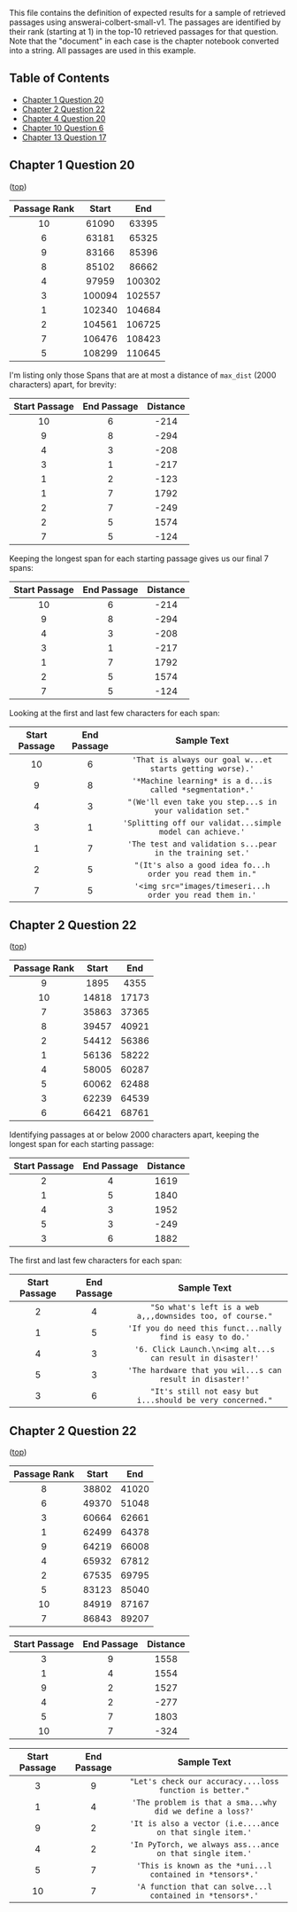 This file contains the definition of expected results for a sample of retrieved passages using answerai-colbert-small-v1. The passages are identified by their rank (starting at 1) in the top-10 retrieved passages for that question. Note that the "document" in each case is the chapter notebook converted into a string. All passages are used in this example. 

## Table of Contents

- [Chapter 1 Question 20](#chapter-1-question-20)
- [Chapter 2 Question 22](#chapter-2-question-22)
- [Chapter 4 Question 20](#chapter-4-question-20)
- [Chapter 10 Question 6](#chapter-10-question-6)
- [Chapter 13 Question 17](#chapter-13-question-17)


## Chapter 1 Question 20 
([top](#table-of-contents))


|Passage Rank|Start|End|
|:-:|:-:|:-:|
|10|61090|63395|
|6|63181|65325|
|9|83166|85396|
|8|85102|86662|
|4|97959|100302|
|3|100094|102557|
|1|102340|104684|
|2|104561|106725|
|7|106476|108423|
|5|108299|110645|

I'm listing only those Spans that are at most a distance of `max_dist` (2000 characters) apart, for brevity:

|Start Passage|End Passage|Distance|
|:-:|:-:|:-:|
|10|6|-214|
|9|8|-294|
|4|3|-208|
|3|1|-217|
|1|2|-123|
|1|7|1792|
|2|7|-249|
|2|5|1574|
|7|5|-124|

Keeping the longest span for each starting passage gives us our final 7 spans:

|Start Passage|End Passage|Distance|
|:-:|:-:|:-:|
|10|6|-214|
|9|8|-294|
|4|3|-208|
|3|1|-217|
|1|7|1792|
|2|5|1574|
|7|5|-124|

Looking at the first and last few characters for each span:

|Start Passage|End Passage|Sample Text|
|:-:|:-:|:-:|
|10|6|`'That is always our goal w...et starts getting worse).'`|
|9|8|`'*Machine learning* is a d...is called *segmentation*.'`|
|4|3|`"(We'll even take you step...s in your validation set."`|
|3|1|`'Splitting off our validat...simple model can achieve.'`|
|1|7|`'The test and validation s...pear in the training set.'`|
|2|5|`"(It's also a good idea fo...h order you read them in."`|
|7|5|`'<img src="images/timeseri...h order you read them in.'`|

## Chapter 2 Question 22 
([top](#table-of-contents))

|Passage Rank|Start|End|
|:-:|:-:|:-:|
|9|1895|4355|
|10|14818|17173|
|7|35863|37365|
|8|39457|40921|
|2|54412|56386|
|1|56136|58222|
|4|58005|60287|
|5|60062|62488|
|3|62239|64539|
|6|66421|68761|

Identifying passages at or below 2000 characters apart, keeping the longest span for each starting passage:

|Start Passage|End Passage|Distance|
|:-:|:-:|:-:|
|2|4|1619
|1|5|1840
|4|3|1952
|5|3|-249
|3|6|1882

The first and last few characters for each span:

|Start Passage|End Passage|Sample Text|
|:-:|:-:|:-:|
|2|4|`"So what's left is a web a,,,downsides too, of course."`
|1|5|`'If you do need this funct...nally find is easy to do.'`
|4|3|`'6. Click Launch.\n<img alt...s can result in disaster!'`
|5|3|`'The hardware that you wil...s can result in disaster!'`
|3|6|`"It's still not easy but i...should be very concerned."`

## Chapter 2 Question 22 
([top](#table-of-contents))

|Passage Rank|Start|End|
|:-:|:-:|:-:|
|8|38802|41020
|6|49370|51048
|3|60664|62661
|1|62499|64378
|9|64219|66008
|4|65932|67812
|2|67535|69795
|5|83123|85040
|10|84919|87167
|7|86843|89207

|Start Passage|End Passage|Distance|
|:-:|:-:|:-:|
|3|9|1558
|1|4|1554
|9|2|1527
|4|2|-277
|5|7|1803
|10|7|-324

|Start Passage|End Passage|Sample Text|
|:-:|:-:|:-:|
|3|9|`"Let's check our accuracy....loss function is better."`
|1|4|`'The problem is that a sma...why did we define a loss?'`
|9|2|`'It is also a vector (i.e....ance on that single item.'`
|4|2|`'In PyTorch, we always ass...ance on that single item.'`
|5|7|`'This is known as the *uni...l contained in *tensors*.'`
|10|7|`'A function that can solve...l contained in *tensors*.'`
